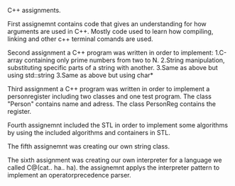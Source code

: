 C++ assignments.

First assignemnt contains code that gives an understanding for how arguments are used in C++. Mostly code used to learn how compiling, linking and other c++ terminal comands are used. 

Second assignment a C++ program was written in order to implement:
1.C-array containing only prime numbers from two to N.
2.String manipulation, substituting specific parts of a string with another. 
3.Same as above but using std::string
3.Same as above but using char*

Third assignment a C++ program was written in order to implement a personregister including two classes and one test program. The class "Person" contains name and adress. The class PersonReg contains the register.

Fourth assignemnt included the STL in order to implement some algorithms by using the included algorithms and containers in STL.

The fifth assignemnt was creating our own string class. 

The sixth assignment was creating our own interpreter for a language we called C@(cat.. ha.. ha). the assignemnt applys the interpreter pattern to implement an operatorprecedence parser. 
